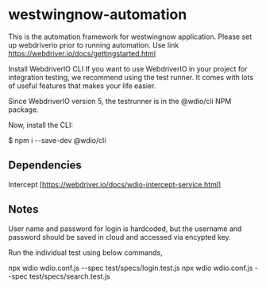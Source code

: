 # westwingnow-automation

This is the automation framework for westwingnow application.
Please set up webdriverio prior to running automation. Use link https://webdriver.io/docs/gettingstarted.html

Install WebdriverIO CLI
If you want to use WebdriverIO in your project for integration testing, we recommend using the test runner. It comes with lots of useful features that makes your life easier.

Since WebdriverIO version 5, the testrunner is in the @wdio/cli NPM package.

Now, install the CLI:

$ npm i --save-dev @wdio/cli

## Dependencies
Intercept [https://webdriver.io/docs/wdio-intercept-service.html]

## Notes
User name and password for login is hardcoded, but the username and password should be saved in cloud and accessed via encypted key.

Run the individual test using below commands,

npx wdio wdio.conf.js --spec test/specs/login.test.js 
npx wdio wdio.conf.js --spec test/specs/search.test.js
